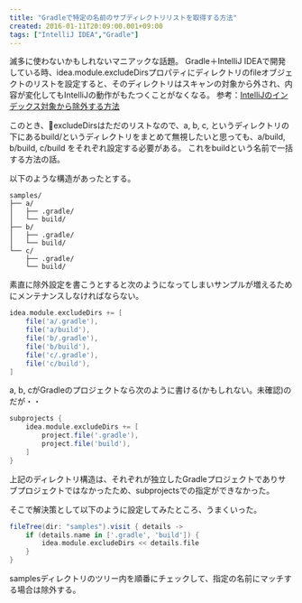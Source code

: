 ```yaml
---
title: "Gradleで特定の名前のサブディレクトリリストを取得する方法"
created: 2016-01-11T20:09:00.001+09:00
tags: ["IntelliJ IDEA","Gradle"]
---
```

滅多に使わないかもしれないマニアックな話題。
Gradle＋IntelliJ IDEAで開発している時、idea.module.excludeDirsプロパティにディレクトリのfileオブジェクトのリストを設定すると、そのディレクトリはスキャンの対象から外され、内容が変化してもIntelliJの動作がもたつくことがなくなる。
参考：[IntelliJのインデックス対象から除外する方法](/ja/post/2015/12/intellij/)

このとき、excludeDirsはただのリストなので、a, b, c, というディレクトリの下にあるbuild/というディレクトリをまとめて無視したいと思っても、a/build, b/build, c/build をそれぞれ設定する必要がある。
これをbuildという名前で一括する方法の話。
<!--more-->

以下のような構造があったとする。

```
samples/
├── a/
│   ├── .gradle/
│   └── build/
├── b/
│   ├── .gradle/
│   └── build/
└── c/
    ├── .gradle/
    └── build/
```

素直に除外設定を書こうとすると次のようになってしまいサンプルが増えるためにメンテナンスしなければならない。

```groovy
idea.module.excludeDirs += [
    file('a/.gradle'),
    file('a/build'),
    file('b/.gradle'),
    file('b/build'),
    file('c/.gradle'),
    file('c/build'),
]
```

a, b, cがGradleのプロジェクトなら次のように書ける(かもしれない。未確認)のだが・・

```groovy
subprojects {
    idea.module.excludeDirs += [
        project.file('.gradle'),
        project.file('build'),
    ]
}
```

上記のディレクトリ構造は、それぞれが独立したGradleプロジェクトでありサブプロジェクトではなかったため、subprojectsでの指定ができなかった。

そこで解決策として以下のように設定してみたところ、うまくいった。

```groovy
fileTree(dir: "samples").visit { details ->
    if (details.name in ['.gradle', 'build']) {
        idea.module.excludeDirs << details.file
    }
}
```

samplesディレクトリのツリー内を順番にチェックして、指定の名前にマッチする場合は除外する。
